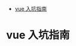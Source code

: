 
<!-- toc orderedList:0 depthFrom:1 depthTo:6 -->

* [vue 入坑指南](#vue-入坑指南)

<!-- tocstop -->


# vue 入坑指南
